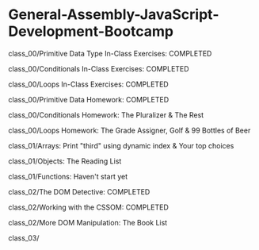 # General-Assembly-JavaScript-Development-Bootcamp

class_00/Primitive Data Type In-Class Exercises: COMPLETED

class_00/Conditionals In-Class Exercises: COMPLETED

class_00/Loops In-Class Exercises: COMPLETED

class_00/Primitive Data Homework: COMPLETED

class_00/Conditionals Homework: The Pluralizer & The Rest

class_00/Loops Homework: The Grade Assigner, Golf & 99 Bottles of Beer

class_01/Arrays: Print "third" using dynamic index & Your top choices

class_01/Objects: The Reading List

class_01/Functions: Haven't start yet

class_02/The DOM Detective: COMPLETED

class_02/Working with the CSSOM: COMPLETED

class_02/More DOM Manipulation: The Book List

class_03/
